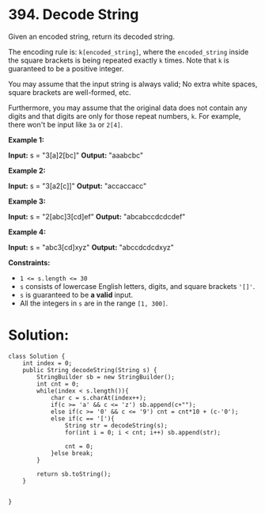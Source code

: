 # 394. Decode String
Given an encoded string, return its decoded string.

The encoding rule is:  `k[encoded_string]`, where the  `encoded_string`  inside the square brackets is being repeated exactly  `k`  times. Note that  `k`  is guaranteed to be a positive integer.

You may assume that the input string is always valid; No extra white spaces, square brackets are well-formed, etc.

Furthermore, you may assume that the original data does not contain any digits and that digits are only for those repeat numbers,  `k`. For example, there won't be input like  `3a`  or  `2[4]`.

**Example 1:**

**Input:** s = "3[a]2[bc]"
**Output:** "aaabcbc"

**Example 2:**

**Input:** s = "3[a2[c]]"
**Output:** "accaccacc"

**Example 3:**

**Input:** s = "2[abc]3[cd]ef"
**Output:** "abcabccdcdcdef"

**Example 4:**

**Input:** s = "abc3[cd]xyz"
**Output:** "abccdcdcdxyz"

**Constraints:**

-   `1 <= s.length <= 30`
-   `s`  consists of lowercase English letters, digits, and square brackets  `'[]'`.
-   `s`  is guaranteed to be  **a valid**  input.
-   All the integers in  `s`  are in the range  `[1, 300]`.

# Solution:
```
class Solution {
    int index = 0;
    public String decodeString(String s) {
        StringBuilder sb = new StringBuilder();
        int cnt = 0;
        while(index < s.length()){
            char c = s.charAt(index++);
            if(c >= 'a' && c <= 'z') sb.append(c+"");
            else if(c >= '0' && c <= '9') cnt = cnt*10 + (c-'0');
            else if(c == '['){
                String str = decodeString(s);
                for(int i = 0; i < cnt; i++) sb.append(str);
                
                cnt = 0;
            }else break;
        }
        
        return sb.toString();
    }
    
    
}
```
